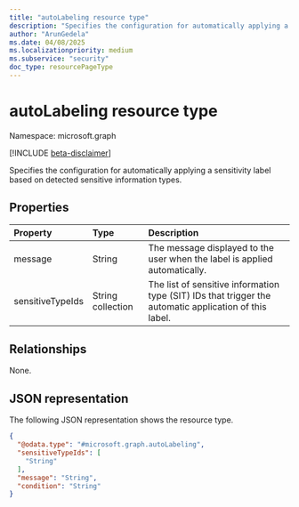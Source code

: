 ```yaml
---
title: "autoLabeling resource type"
description: "Specifies the configuration for automatically applying a sensitivity label based on detected sensitive information types."
author: "ArunGedela"
ms.date: 04/08/2025
ms.localizationpriority: medium
ms.subservice: "security"
doc_type: resourcePageType
---
```


# autoLabeling resource type

Namespace: microsoft.graph

[!INCLUDE [beta-disclaimer](../../includes/beta-disclaimer.md)]

Specifies the configuration for automatically applying a sensitivity label based on detected sensitive information types. 

## Properties

| Property         | Type              | Description                                                                                                    |
| :--------------- | :---------------- | :------------------------------------------------------------------------------------------------------------- |
| message          | String            | The message displayed to the user when the label is applied automatically.                                     |
| sensitiveTypeIds | String collection | The list of sensitive information type (SIT) IDs that trigger the automatic application of this label.         |

## Relationships

None.

## JSON representation

The following JSON representation shows the resource type.
<!-- {
  "blockType": "resource",
  "@odata.type": "microsoft.graph.autoLabeling",
  "openType": false
}-->
``` json
{
  "@odata.type": "#microsoft.graph.autoLabeling",
  "sensitiveTypeIds": [
    "String"
  ],
  "message": "String",
  "condition": "String"
}
```
